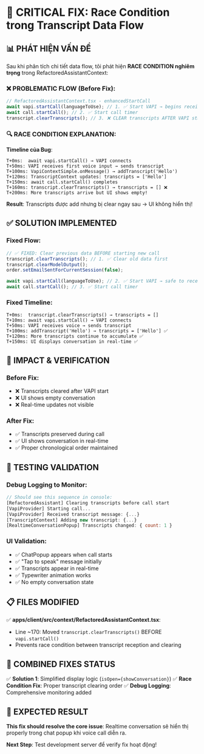 # 🚨 CRITICAL FIX: Race Condition trong Transcript Data Flow

## 📊 **PHÁT HIỆN VẤN ĐỀ**

Sau khi phân tích chi tiết data flow, tôi phát hiện **RACE CONDITION nghiêm trọng** trong
RefactoredAssistantContext:

### ❌ **PROBLEMATIC FLOW** (Before Fix):

```typescript
// RefactoredAssistantContext.tsx - enhancedStartCall
await vapi.startCall(languageToUse); // 1. ✅ Start VAPI → begins receiving transcripts
await call.startCall(); // 2. ✅ Start call timer
transcript.clearTranscripts(); // 3. ❌ CLEAR transcripts AFTER VAPI started!
```

### 🔍 **RACE CONDITION EXPLANATION**:

**Timeline của Bug**:

```
T+0ms:  await vapi.startCall() → VAPI connects
T+50ms: VAPI receives first voice input → sends transcript
T+100ms: VapiContextSimple.onMessage() → addTranscript('Hello')
T+120ms: TranscriptContext updates: transcripts = ['Hello']
T+150ms: await call.startCall() completes
T+160ms: transcript.clearTranscripts() → transcripts = [] ❌
T+200ms: More transcripts arrive but UI shows empty!
```

**Result**: Transcripts được add nhưng bị clear ngay sau → UI không hiển thị!

## ✅ **SOLUTION IMPLEMENTED**

### **Fixed Flow**:

```typescript
// ✅ FIXED: Clear previous data BEFORE starting new call
transcript.clearTranscripts(); // 1. ✅ Clear old data first
transcript.clearModelOutput();
order.setEmailSentForCurrentSession(false);

await vapi.startCall(languageToUse); // 2. ✅ Start VAPI → safe to receive transcripts
await call.startCall(); // 3. ✅ Start call timer
```

### **Fixed Timeline**:

```
T+0ms:  transcript.clearTranscripts() → transcripts = []
T+10ms: await vapi.startCall() → VAPI connects
T+50ms: VAPI receives voice → sends transcript
T+100ms: addTranscript('Hello') → transcripts = ['Hello'] ✅
T+120ms: More transcripts continue to accumulate ✅
T+150ms: UI displays conversation in real-time ✅
```

## 🎯 **IMPACT & VERIFICATION**

### **Before Fix**:

- ❌ Transcripts cleared after VAPI start
- ❌ UI shows empty conversation
- ❌ Real-time updates not visible

### **After Fix**:

- ✅ Transcripts preserved during call
- ✅ UI shows conversation in real-time
- ✅ Proper chronological order maintained

## 🧪 **TESTING VALIDATION**

### **Debug Logging to Monitor**:

```javascript
// Should see this sequence in console:
[RefactoredAssistant] Clearing transcripts before call start
[VapiProvider] Starting call...
[VapiProvider] Received transcript message: {...}
[TranscriptContext] Adding new transcript: {...}
[RealtimeConversationPopup] Transcripts changed: { count: 1 }
```

### **UI Validation**:

- ✅ ChatPopup appears when call starts
- ✅ "Tap to speak" message initially
- ✅ Transcripts appear in real-time
- ✅ Typewriter animation works
- ✅ No empty conversation state

## 📋 **FILES MODIFIED**

✅ **apps/client/src/context/RefactoredAssistantContext.tsx**:

- Line ~170: Moved `transcript.clearTranscripts()` BEFORE `vapi.startCall()`
- Prevents race condition between transcript reception and clearing

## 🔄 **COMBINED FIXES STATUS**

✅ **Solution 1**: Simplified display logic (`isOpen={showConversation}`) ✅ **Race Condition Fix**:
Proper transcript clearing order ✅ **Debug Logging**: Comprehensive monitoring added

## 🚀 **EXPECTED RESULT**

**This fix should resolve the core issue**: Realtime conversation sẽ hiển thị properly trong chat
popup khi voice call diễn ra.

**Next Step**: Test development server để verify fix hoạt động!
